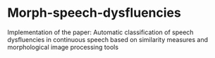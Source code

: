# Morph-speech-dysfluencies
Implementation of the paper: Automatic classification of speech dysfluencies in continuous speech based on similarity measures and morphological image processing tools
